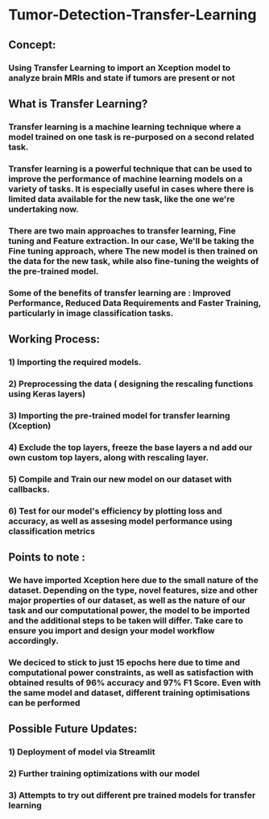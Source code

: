 # Tumor-Detection-Transfer-Learning

## Concept:
### Using Transfer Learning to import an Xception model to analyze brain MRIs and state if tumors are present or not

## What is Transfer Learning?
### Transfer learning is a machine learning technique where a model trained on one task is re-purposed on a second related task. 
### Transfer learning is a powerful technique that can be used to improve the performance of machine learning models on a variety of tasks. It is especially useful in cases where there is limited data available for the new task, like the one we're undertaking now.

### There are two main approaches to transfer learning, Fine tuning and Feature extraction. In our case, We'll be taking the Fine tuning approach, where The new model is then trained on the data for the new task, while also fine-tuning the weights of the pre-trained model.

### Some of the benefits of transfer learning are : Improved Performance, Reduced Data Requirements and Faster Training, particularly in image classification tasks.

## Working Process:
### 1) Importing the required models.
### 2) Preprocessing the data ( designing the rescaling functions using Keras layers)
### 3) Importing the pre-trained model for transfer learning (Xception)
### 4) Exclude the top layers, freeze the base layers a nd add our own custom top layers, along with rescaling layer.
### 5) Compile and Train our new model on our dataset with callbacks.
### 6) Test for our model's efficiency by plotting loss and accuracy, as well as assesing model performance using classification metrics

## Points to note :
### We have imported Xception here due to the small nature of the dataset. Depending on the type, novel features, size and other major properties of our dataset, as well as the nature of our task and our computational power, the model to be imported and the additional steps to be taken will differ. Take care to ensure you import and design your model workflow accordingly.

### We deciced to stick to just 15 epochs here due to time and computational power constraints, as well as satisfaction with obtained results of 96% accuracy and 97% F1 Score. Even with the same model and dataset, different training optimisations can be performed

## Possible Future Updates:
### 1) Deployment of model via Streamlit
### 2) Further training optimizations with our model
### 3) Attempts to try out different pre trained models for transfer learning

